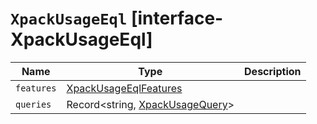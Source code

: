 # `XpackUsageEql` [interface-XpackUsageEql]

| Name | Type | Description |
| - | - | - |
| `features` | [XpackUsageEqlFeatures](./XpackUsageEqlFeatures.md) | &nbsp; |
| `queries` | Record<string, [XpackUsageQuery](./XpackUsageQuery.md)> | &nbsp; |
